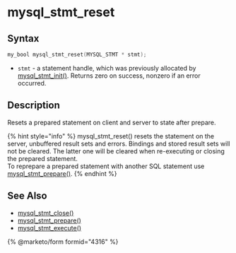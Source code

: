 # mysql\_stmt\_reset

## Syntax

```c
my_bool mysql_stmt_reset(MYSQL_STMT * stmt);
```

* `stmt` - a statement handle, which was previously allocated by [mysql\_stmt\_init()](mysql_stmt_init.md). Returns zero on success, nonzero if an error occurred.

## Description

Resets a prepared statement on client and server to state after prepare.

{% hint style="info" %}
mysql\_stmt\_reset() resets the statement on the server, unbuffered result sets and errors. Bindings and stored result sets will not be cleared. The latter one will be cleared when re-executing or closing the prepared statement.\
To reprepare a prepared statement with another SQL statement use [mysql\_stmt\_prepare()](mysql_stmt_prepare.md).
{% endhint %}

## See Also

* [mysql\_stmt\_close()](mysql_stmt_close.md)
* [mysql\_stmt\_prepare()](mysql_stmt_prepare.md)
* [mysql\_stmt\_execute()](mysql_stmt_execute.md)


{% @marketo/form formid="4316" %}
